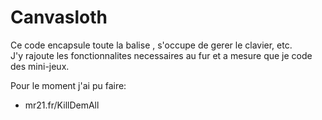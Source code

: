 Canvasloth
==========

Ce code encapsule toute la balise <canvas>, s'occupe de gerer le clavier, etc.  
J'y rajoute les fonctionnalites necessaires au fur et a mesure que je code des mini-jeux.

Pour le moment j'ai pu faire:  
* mr21.fr/KillDemAll
